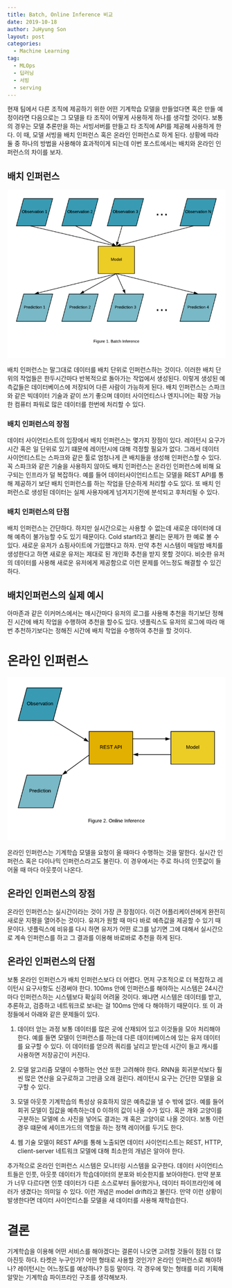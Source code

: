 ```yaml
---
title: Batch, Online Inference 비교
date: 2019-10-18
author: JuHyung Son
layout: post
categories:
  - Machine Learning
tag:
  - MLOps
  - 딥러닝
  - 서빙
  - serving
---
```

 현재 팀에서 다른 조직에 제공하기 위한 어떤 기계학습 모델을 만들었다면 혹은 만들 예정이라면 다음으로는 그 모델을 타 조직이 어떻게 사용하게 하나를 생각할 것이다. 보통의 경우는 모델 추론만을 하는 서빙서버를 만들고 타 조직에 API를 제공해 사용하게 한다. 이 때, 모델 서빙을 배치 인퍼런스 혹은 온라인 인퍼런스로 하게 된다. 상황에 따라 둘 중 하나의 방법을 사용해야 효과적이게 되는데 이번 포스트에서는 배치와 온라인 인퍼런스의 차이를 보자.

 ## 배치 인퍼런스

<div aligh="center"> <img src="/image/batchonline/batch_inference.png" /> </div>

배치 인퍼런스는 말그대로 데이터를 배치 단위로 인퍼런스하는 것이다. 이러한 배치 단위의 작업들은 한두시간마다 반복적으로 돌아가는 작업에서 생성된다. 이렇게 생성된 예측값들은 데이터베이스에 저장되어 다른 사람이 가능하게 된다. 배치 인퍼런스는 스파크와 같은 빅데이터 기술과 같이 쓰기 좋으며 데이터 사이언티스나 엔지니어는 확장 가능한 컴퓨터 파워로 많은 데이터를 한번에 처리할 수 있다.

### 배치 인퍼런스의 장점
데이터 사이언티스트의 입장에서 배치 인퍼런스는 몇가지 장점이 있다. 레이턴시 요구가 시간 혹은 일 단위로 있기 떄문에 레이턴시에 대해 걱정할 필요가 없다. 그래서 데이터 사이언티스트는 스파크와 같은 툴로 엄청나게 큰 배치들을 생성해 인퍼런스할 수 있다. 꼭 스파크와 같은 기술을 사용하지 않아도 배치 인퍼런스는 온라인 인퍼런스에 비해 요구되는 인프라가 덜 복잡하다. 예를 들어 데이터사이언티스트는 모델을 REST API를 통해 제공하기 보단 배치 인퍼런스를 하는 작업을 단순하게 처리할 수도 있다. 또 배치 인퍼런스로 생성된 데이터는 실제 사용자에게 넘겨지기전에 분석되고 후처리될 수 있다.

### 배치 인퍼런스의 단점
배치 인퍼런스는 간단하다. 하지만 실시간으로는 사용할 수 없는데 새로운 데이터에 대해 예측이 불가능할 수도 있기 때문이다. Cold start라고 불리는 문제가 한 예로 볼 수 있다. 새로운 유저가 쇼핑사이트에 가입했다고 하자. 만약 추천 시스템이 매일밤 배치를 생성한다고 하면 새로운 유저는 제대로 된 개인화 추천을 받지 못할 것이다. 비슷한 유저의 데이터를 사용해 새로운 유저에게 제공함으로 이런 문제를 어느정도 해결할 수 있긴 하다.

## 배치인퍼런스의 실제 예시
아마존과 같은 이커머스에서는 매시간마다 유저의 로그를 사용해 추천을 하기보단 정해진 시간에 배치 작업을 수행하여 추천을 할수도 있다. 넷플릭스도 유저의 로그에 따라 매번 추천하기보다는 정해진 시간에 배치 작업을 수행하여 추천을 할 것이다.

# 온라인 인퍼런스

<div aligh="center"> <img src="/image/batchonline/online_inference-1.png" /> </div>

온라인 인퍼런스는 기계학습 모델을 요청이 올 때마다 수행하는 것을 말한다. 실시간 인퍼런스 혹은 다이나믹 인퍼런스라고도 불린다. 이 경우에서는 주로 하나의 인풋값이 들어올 때 마다 아웃풋이 나온다. 

## 온라인 인퍼런스의 장점
온라인 인퍼런스는 실시간이라는 것이 가장 큰 장점이다. 이건 어플리케이션에게 완전히 새로운 지평을 열어주는 것이다. 유저가 원할 때 마다 바로 예측값을 제공할 수 있기 때문이다. 넷플릭스에 비유를 다시 하면 유저가 어떤 로그를 남기면 그에 대해서 실시간으로 계속 인퍼런스를 하고 그 결과를 이용해 바로바로 추천을 하게 된다.

## 온라인 인퍼런스의 단점
보통 온라인 인퍼런스가 배치 인퍼런스보다 더 어렵다. 먼저 구조적으로 더 복잡하고 레이턴시 요구사항도 신경써야 한다. 100ms 안에 인퍼런스를 해야하는 시스템은 24시간마다 인퍼런스하는 시스템보다 확실히 어려울 것이다. 왜냐면 시스템은 데이터를 받고, 추론하고, 검증하고 네트워크로 보내는 걸 100ms 안에 다 해야하기 때문이다. 또 이 과정들에서 아래와 같은 문제들이 있다.

1. 데이터 얻는 과정
보통 데이터를 많은 곳에 산재되어 있고 이것들을 모아 처리해야 한다. 예를 들면 모델이 인퍼런스를 하는데 다른 데이터베이스에 있는 유저 데이터를 요구할 수 있다. 이 데이터를 얻으려 쿼리를 날리고 받는데 시간이 들고 캐시를 사용하면 저장공간이 커진다.

2. 모델 알고리즘
모델이 수행하는 연산 또한 고려해야 한다. RNN을 회귀분석보다 훨씬 많은 연산을 요구로하고 그만큼 오래 걸린다. 레이턴시 요구는 간단한 모델을 요구할 수 있다.

3. 모델 아웃풋
기계학습의 특성상 유효하지 않은 예측값을 낼 수 밖에 없다. 예를 들어 회귀 모델이 집값을 예측하는데 0 이하의 값이 나올 수가 있다. 혹은 개와 고양이를 구분하는 모델에 소 사진을 넣어도 결과는 개 혹은 고양이로 나올 것이다. 보통 이런 경우 떄문에 세이프가드의 역할을 하는 정책 레이어를 두기도 한다.

4. 웹 기술
모델이 REST API를 통해 노출되면 데이터 사이언티스트는 REST, HTTP, client-server 네트워크 모델에 대해 최소한의 개념은 알아야 한다.

추가적으로 온라인 인퍼런스 시스템은 모니터링 시스템을 요구한다. 데이터 사이언티스트들은 인풋, 아웃풋 데이터가 학습데이터의 분포와 비슷한지를 보아야한다. 만약 분포가 너무 다르다면 인풋 데이터가 다른 소스로부터 들어왔거나, 데이터 파이프라인에 에러가 생겼다는 의미일 수 있다. 이런 개념은 model drift라고 불린다. 만약 이런 상황이 발생한다면 데이터 사이언티스틑 모델을 새 데이터를 사용해 재학습한다. 

# 결론
기계학습을 이용해 어떤 서비스를 해야겠다는 결론이 나오면 고려할 것들이 점점 더 많아진듯 하다. 타켓은 누구인가? 어떤 형태로 사용할 것인가? 온라인 인퍼런스로 해야하나? 레이턴시는 어느정도를 예상하나? 등등 말이다. 각 경우에 맞는 형태를 미리 기획해 알맞는 기계학습 파이프라인 구조를 생각해보자.